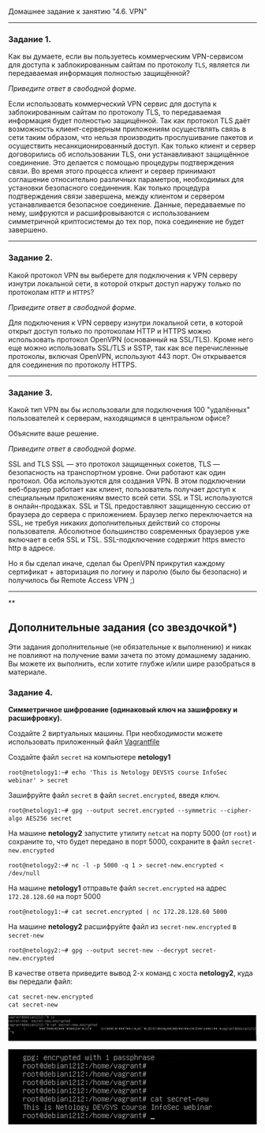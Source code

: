 Домашнее задание к занятию "4.6. VPN"

---

### Задание 1. 

Как вы думаете, если вы пользуетесь коммерческим VPN-сервисом для доступа к заблокированным сайтам по протоколу `TLS`, является ли передаваемая информация полностью защищённой?

*Приведите ответ в свободной форме.*

Если использовать коммерческий VPN сервис для доступа к заблокированным сайтам по протоколу TLS, то передаваемая 
информация будет полностью защищённой. Так как протокол TLS даёт возможность клиент-серверным приложениям осуществлять 
связь в сети таким образом, что нельзя производить прослушивание пакетов и осуществить несанкционированный доступ. Как 
только клиент и сервер договорились об использовании TLS, они устанавливают защищённое соединение. Это делается с помощью 
процедуры подтверждения связи. Во время этого процесса клиент и сервер принимают соглашение относительно различных 
параметров, необходимых для установки безопасного соединения. Как только процедура подтверждения связи завершена, между 
клиентом и сервером устанавливается безопасное соединение. Данные, передаваемые по нему, шифруются и расшифровываются с 
использованием симметричной криптосистемы до тех пор, пока соединение не будет завершено.

---

### Задание 2. 

Какой протокол VPN вы выберете для подключения к VPN серверу изнутри локальной сети, в которой открыт доступ наружу только по протоколам `HTTP` и `HTTPS`?

*Приведите ответ в свободной форме.*

Для подключения к VPN серверу изнутри локальной сети, в которой открыт доступ только по протоколам HTTP и HTTPS можно 
использовать протокол OpenVPN (основанный на SSL/TLS). Кроме него еще можно использовать SSL/TLS и SSTP, так как все 
перечисленные протоколы, включая OpenVPN, используют 443 порт. Он открывается для соединения по протоколу HTTPS.

---

### Задание 3. 

Какой тип VPN вы бы использовали для подключения 100 "удалённых" пользователей к серверам, находящимся в центральном офисе?

Объясните ваше решение.

*Приведите ответ в свободной форме.*

SSL and TLS
SSL — это протокол защищенных сокетов, TLS — безопасность на транспортном уровне. Они работают как один протокол. Оба 
используются для создания VPN. В этом подключении веб-браузер работает как клиент, пользователь получает доступ к 
специальным приложениям вместо всей сети.  SSL и TSL используются в онлайн-продажах. SSL и TSL предоставляют защищенную 
сессию от браузера до сервера с приложением. Браузер легко переключается на SSL, не требуя никаких дополнительных 
действий со стороны пользователя. Абсолютное большинство современных браузеров уже включает в себя SSL и TSL. 
SSL-подключение содержит https вместо http в адресе.

Но я бы сделал иначе, сделал бы OpenVPN прикрутил каждому сертификат + авторизация по логину и паролю (было бы безопасно) и получилось бы Remote Access VPN ;)

---


**

## Дополнительные задания (со звездочкой*)
Эти задания дополнительные (не обязательные к выполнению) и никак не повлияют на получение вами зачета по этому домашнему заданию. Вы можете их выполнить, если хотите глубже и/или шире разобраться в материале.


### Задание 4. 

**Симметричное шифрование (одинаковый ключ на зашифровку и расшифровку).**

Создайте 2 виртуальных машины. При необходимости можете использовать приложенный файл [Vagrantfile](https://github.com/netology-code/snet-homeworks/blob/main/4-06-Vagrantfile)

Создайте файл `secret` на компьютере  **netology1**

```
root@netology1:~# echo 'This is Netology DEVSYS course InfoSec webinar' > secret
```

Зашифруйте файл `secret` в файл `secret.encrypted`, введя ключ.

```
root@netology1:~# gpg --output secret.encrypted --symmetric --cipher-algo AES256 secret
```

На машине **netology2** запустите утилиту `netcat` на порту 5000 (от `root`) и сохраните то, что будет передано в порт 5000, сохраните в файл `secret-new.encrypted`

```
root@netology2:~# nc -l -p 5000 -q 1 > secret-new.encrypted < /dev/null
```

На машине **netology1** отправьте файл `secret.encrypted` на адрес `172.28.128.60` на порт 5000

```
root@netology1:~# cat secret.encrypted | nc 172.28.128.60 5000
```

На машине **netology2** расшифруйте файл из `secret-new.encrypted` в `secret-new`

```
root@netology2:~# gpg --output secret-new --decrypt secret-new.encrypted
```

В качестве ответа приведите вывод 2-х команд с хоста **netology2**, куда вы передали файл:
```
cat secret-new.encrypted
cat secret-new
```
![alt tag](https://github.com/avo1yanskiy/slin-homeworks/blob/main/image/4.6/3.png "secret-new-ecrypted")

![alt tag](https://github.com/avo1yanskiy/slin-homeworks/blob/main/image/4.6/1.png "secret-new")

